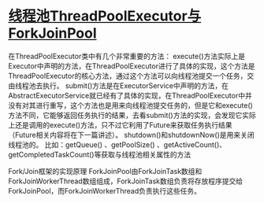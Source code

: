 # [线程池ThreadPoolExecutor与ForkJoinPool](https://blog.csdn.net/qq_25224749/article/details/81146556)

在ThreadPoolExecutor类中有几个非常重要的方法：
execute()方法实际上是Executor中声明的方法，在ThreadPoolExecutor进行了具体的实现，这个方法是ThreadPoolExecutor的核心方法，通过这个方法可以向线程池提交一个任务，交由线程池去执行。
submit()方法是在ExecutorService中声明的方法，在AbstractExecutorService就已经有了具体的实现，在ThreadPoolExecutor中并没有对其进行重写，这个方法也是用来向线程池提交任务的，但是它和execute()方法不同，它能够返回任务执行的结果，去看submit()方法的实现，会发现它实际上还是调用的execute()方法，只不过它利用了Future来获取任务执行结果（Future相关内容将在下一篇讲述）。
shutdown()和shutdownNow()是用来关闭线程池的。
比如：getQueue() 、getPoolSize() 、getActiveCount()、getCompletedTaskCount()等获取与线程池相关属性的方法

Fork/Join框架的实现原理
ForkJoinPool由ForkJoinTask数组和ForkJoinWorkerThread数组组成，ForkJoinTask数组负责将存放程序提交给ForkJoinPool，而ForkJoinWorkerThread负责执行这些任务。
